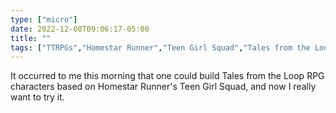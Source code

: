 ```yaml
---
type: ["micro"]
date: 2022-12-08T09:06:17-05:00
title: ""
tags: ["TTRPGs","Homestar Runner","Teen Girl Squad","Tales from the Loop"]
---
```

It occurred to me this morning that one could build Tales from the Loop RPG characters based on Homestar Runner's Teen Girl Squad, and now I really want to try it.
